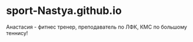  # sport-Nastya.github.io
 Анастасия - фитнес тренер,  преподаватель по ЛФК, КМС по большому  теннису!
